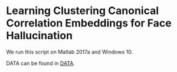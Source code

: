 # Learning Clustering Canonical Correlation Embeddings for Face Hallucination

We run this script on Matlab 2017a and Windows 10.

DATA can be found in [DATA](https://pan.baidu.com/s/17UapLzHIONItbZZoJboN_Q).
